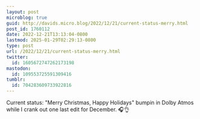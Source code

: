 ```yaml
---
layout: post
microblog: true
guid: http://davids.micro.blog/2022/12/21/current-status-merry.html
post_id: 1760112
date: 2022-12-21T13:13:04-0800
lastmod: 2025-01-29T02:29:13-0800
type: post
url: /2022/12/21/current-status-merry.html
twitter:
  id: 1605672747262173198
mastodon:
  id: 109553725591309416
tumblr:
  id: 704283609733922816
---
```

Current status: "Merry Christmas, Happy Holidays" bumpin in Dolby Atmos while I crank out one last edit for December. 🎧👌
